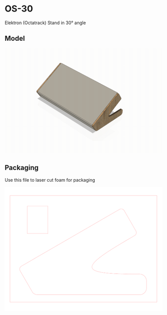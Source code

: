 # OS-30

Elektron (Octatrack) Stand in 30° angle

## Model

![model gif](./imgs/preview.gif)

## Packaging

Use this file to laser cut foam for packaging

![Packaging svg](./os-30-foam_v8.svg)
